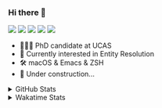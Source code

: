 ### Hi there 👋

[![](https://img.shields.io/badge/-Email-325180?logo=maildotru&logoColor=white&style=flat-square)](mailto:wang@tianshu.me)
[![](https://img.shields.io/badge/-GitHub-black?logo=GitHub&style=flat-square)](https://github.com/tshu-w)
[![](https://img.shields.io/badge/-Telegram-26a5e4?labelColor=fafafa&logo=telegram&style=flat-square)](https://t.me/tshu_w) 
[![](https://img.shields.io/badge/-Twitter-1da1f2?logo=Twitter&logoColor=white&style=flat-square)](https://twitter.com/tshu_w)
[![](https://komarev.com/ghpvc/?username=tshu-w&color=blueviolet&style=flat-square)]()



- 🧑🏻‍🎓 PhD candidate at UCAS
- 🔭 Currently interested in Entity Resolution
- 🛠 macOS & Emacs & ZSH
- 🚧 Under construction...

<details>

<summary>GitHub Stats</summary>

![Tianshu's GitHub stats](https://github-readme-stats.vercel.app/api?username=tshu-w&show_icons=true&theme=buefy&count_private=true)
  
</details>


<details>
  <summary>Wakatime Stats</summary>

  Currently, files accessed by tramp cannot be tracked by wakatime, see https://github.com/wakatime/wakatime-mode/issues/27
  <br>
  
<!--START_SECTION:waka-->
**I'm an Early 🐤** 

```text
🌞 Morning    29 commits     ██░░░░░░░░░░░░░░░░░░░░░░░   11.37% 
🌆 Daytime    130 commits    ████████████░░░░░░░░░░░░░   50.98% 
🌃 Evening    93 commits     █████████░░░░░░░░░░░░░░░░   36.47% 
🌙 Night      3 commits      ░░░░░░░░░░░░░░░░░░░░░░░░░   1.18%

```
📅 **I'm Most Productive on Saturday** 

```text
Monday       50 commits     █████░░░░░░░░░░░░░░░░░░░░   19.61% 
Tuesday      52 commits     █████░░░░░░░░░░░░░░░░░░░░   20.39% 
Wednesday    24 commits     ██░░░░░░░░░░░░░░░░░░░░░░░   9.41% 
Thursday     17 commits     █░░░░░░░░░░░░░░░░░░░░░░░░   6.67% 
Friday       21 commits     ██░░░░░░░░░░░░░░░░░░░░░░░   8.24% 
Saturday     69 commits     ██████░░░░░░░░░░░░░░░░░░░   27.06% 
Sunday       22 commits     ██░░░░░░░░░░░░░░░░░░░░░░░   8.63%

```


📊 **This Week I Spent My Time On** 

```text
💬 Programming Languages: 
Emacs Lisp               6 hrs 30 mins       ████████░░░░░░░░░░░░░░░░░   34.68% 
sh                       6 hrs 27 mins       ████████░░░░░░░░░░░░░░░░░   34.44% 
Org                      5 hrs 30 mins       ███████░░░░░░░░░░░░░░░░░░   29.33% 
Bash                     13 mins             ░░░░░░░░░░░░░░░░░░░░░░░░░   1.19% 
Other                    4 mins              ░░░░░░░░░░░░░░░░░░░░░░░░░   0.36%

🔥 Editors: 
Emacs                    12 hrs 18 mins      ████████████████░░░░░░░░░   65.56% 
Zsh                      6 hrs 27 mins       ████████░░░░░░░░░░░░░░░░░   34.44%

🐱‍💻 Projects: 
emacs                    6 hrs 30 mins       ████████░░░░░░░░░░░░░░░░░   34.68% 
Unknown Project          5 hrs 30 mins       ███████░░░░░░░░░░░░░░░░░░   29.33% 
universal_ie             4 hrs 10 mins       █████░░░░░░░░░░░░░░░░░░░░   22.26% 
Terminal                 1 hr 45 mins        ██░░░░░░░░░░░░░░░░░░░░░░░   9.36% 
dotfiles                 18 mins             ░░░░░░░░░░░░░░░░░░░░░░░░░   1.62%

💻 Operating System: 
Mac                      13 hrs 33 mins      ██████████████████░░░░░░░   72.24% 
Linux                    5 hrs 12 mins       ███████░░░░░░░░░░░░░░░░░░   27.76%

```

**I Mostly Code in Python** 

```text
Python                   6 repos             ████████░░░░░░░░░░░░░░░░░   31.58% 
JavaScript               3 repos             ████░░░░░░░░░░░░░░░░░░░░░   15.79% 
HTML                     2 repos             ██░░░░░░░░░░░░░░░░░░░░░░░   10.53% 
Emacs Lisp               2 repos             ██░░░░░░░░░░░░░░░░░░░░░░░   10.53% 
TeX                      2 repos             ██░░░░░░░░░░░░░░░░░░░░░░░   10.53%

```



 Last Updated on 14/10/2021
<!--END_SECTION:waka-->
</details>
